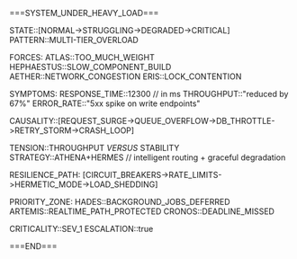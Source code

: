 ===SYSTEM_UNDER_HEAVY_LOAD===

STATE::[NORMAL->STRUGGLING->DEGRADED->CRITICAL]
PATTERN::MULTI-TIER_OVERLOAD

FORCES:
  ATLAS::TOO_MUCH_WEIGHT
  HEPHAESTUS::SLOW_COMPONENT_BUILD
  AETHER::NETWORK_CONGESTION
  ERIS::LOCK_CONTENTION

SYMPTOMS:
  RESPONSE_TIME::12300  // in ms
  THROUGHPUT::"reduced by 67%"
  ERROR_RATE::"5xx spike on write endpoints"

CAUSALITY::[REQUEST_SURGE->QUEUE_OVERFLOW->DB_THROTTLE->RETRY_STORM->CRASH_LOOP]

TENSION::THROUGHPUT _VERSUS_ STABILITY
STRATEGY::ATHENA+HERMES  // intelligent routing + graceful degradation

RESILIENCE_PATH:
  [CIRCUIT_BREAKERS->RATE_LIMITS->HERMETIC_MODE->LOAD_SHEDDING]

PRIORITY_ZONE:
  HADES::BACKGROUND_JOBS_DEFERRED
  ARTEMIS::REALTIME_PATH_PROTECTED
  CRONOS::DEADLINE_MISSED

CRITICALITY::SEV_1
ESCALATION::true

===END===